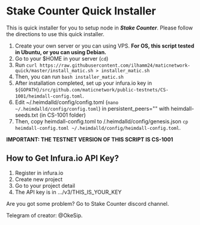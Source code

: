 # Stake Counter Quick Installer
This is quick installer for you to setup node in ***Stake Counter***. Please follow the directions to use this quick installer.

1. Create your own server or you can using VPS. **For OS, this script tested in Ubuntu, or you can using Debian.**
2. Go to your $HOME in your server (```cd```)
3. Run ```curl https://raw.githubusercontent.com/ilhamm24/maticnetwork-quick/master/install_matic.sh > installer_matic.sh```
4. Then, you can run ```bash installer_matic.sh```
5. After installation completed, set up your infura.io key in `${GOPATH}/src/github.com/maticnetwork/public-testnets/CS-1001/heimdall-config.toml`.
6. Edit ~/.heimdalld/config/config.toml (`nano ~/.heimdalld/config/config.toml`) in persistent_peers="" with heimdall-seeds.txt (in CS-1001 folder)
7. Then, copy heimdall-config.toml to /.heimdalld/config/genesis.json `cp heimdall-config.toml ~/.heimdalld/config/heimdall-config.toml`.

**IMPORTANT: THE TESTNET VERSION OF THIS SCRIPT IS CS-1001**

## How to Get Infura.io API Key?
1. Register in infura.io
2. Create new project
3. Go to your project detail
4. The API key is in .../v3/THIS_IS_YOUR_KEY

Are you got some problem? Go to Stake Counter discord channel.

Telegram of creator: @OkeSip.
